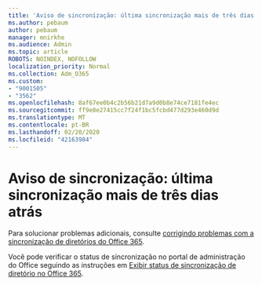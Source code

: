 ```yaml
---
title: 'Aviso de sincronização: última sincronização mais de três dias atrás'
ms.author: pebaum
author: pebaum
manager: mnirkhe
ms.audience: Admin
ms.topic: article
ROBOTS: NOINDEX, NOFOLLOW
localization_priority: Normal
ms.collection: Adm_O365
ms.custom:
- "9001505"
- "3562"
ms.openlocfilehash: 8af67ee0b4c2b56b21d7a9d0b8e74ce7181fe4ec
ms.sourcegitcommit: ff9e8e27415cc7f24f1bc5fcbd477d293e460d9d
ms.translationtype: MT
ms.contentlocale: pt-BR
ms.lasthandoff: 02/20/2020
ms.locfileid: "42163984"
---
```

# <a name="sync-warning-last-synced-more-than-3-days-ago"></a>Aviso de sincronização: última sincronização mais de três dias atrás

Para solucionar problemas adicionais, consulte [corrigindo problemas com a sincronização de diretórios do Office 365](https://docs.microsoft.com/en-us/office365/enterprise/fix-problems-with-directory-synchronization).

Você pode verificar o status de sincronização no portal de administração do Office seguindo as instruções em [Exibir status de sincronização de diretório no Office 365](https://docs.microsoft.com/en-us/office365/enterprise/view-directory-synchronization-status).


